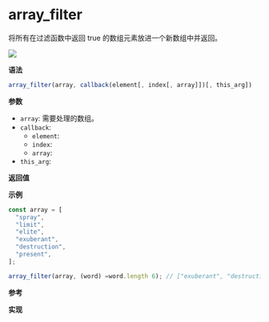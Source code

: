 # array_filter

将所有在过滤函数中返回 true 的数组元素放进一个新数组中并返回。

![](https://img.shields.io/badge/-Array-blue)

**语法**

```js
array_filter(array, callback(element[, index[, array]])[, this_arg])
```

**参数**

- `array`: 需要处理的数组。
- `callback`:
  - `element`:
  - `index`:
  - `array`:
- `this_arg`:

**返回值**

**示例**

```js
const array = [
  "spray",
  "limit",
  "elite",
  "exuberant",
  "destruction",
  "present",
];

array_filter(array, (word) =word.length 6); // ["exuberant", "destruction", "present"]
```

**参考**

**实现**

<CodeSwitcher :languages="{ln:'Langnang',lo:'Lodash',un:'Underscore'}">
<template v-slot:ln>

<<< @/node_modules/@langnang/js-func/src/array_filter.ts

</template>
<template v-slot:lo>

<<< @/node_modules/lodash/filter.js

</template>
<template v-slot:un>

<<< @/node_modules/underscore/modules/filter.js

</template>
</CodeSwitcher>
